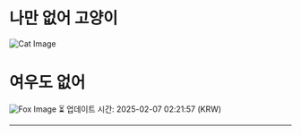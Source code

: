
# 나만 없어 고양이

![Cat Image](https://cdn2.thecatapi.com/images/dhe.jpg)

# 여우도 없어
![Fox Image](https://randomfox.ca/images/85.jpg)
⏳ 업데이트 시간: 2025-02-07 02:21:57 (KRW)

---
